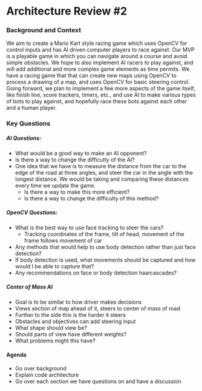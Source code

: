 # Architecture Review #2

### Background and Context
We aim to create a Mario Kart style racing game which uses OpenCV for control inputs and has AI driven computer players to race against. Our MVP is a playable game in which you can navigate around a course and avoid simple obstacles. We hope to also implement AI racers to play against, and will add additional and more complex game elements as time permits.
We have a racing game that that can create new maps using OpenCV to process a drawing of a map, and uses OpenCV for basic steering control. Going forward, we plan to implement a few more aspects of the game itself, like finish line, score trackers, timers, etc., and use AI to make various types of bots to play against, and hopefully race these bots against each other and a human player.

### Key Questions

##### AI Questions:
- What would be a good way to make an AI opponent?
- Is there a way to change the difficulty of the AI?
- One idea that we have is to measure the distance from the car to the edge of the road at three angles, and steer the car in the angle with the longest distance. We would be taking and comparing these distances every time we update the game.
  - Is there a way to make this more efficient?
  - Is there a way to change the difficulty of this method?

##### OpenCV Questions:
- What is the best way to use face tracking to steer the cars?
  - Tracking coordinates of the frame, tilt of head, movement of the frame follows movement of car
- Any methods that would help to use body detection rather than just face detection?
- If body detection is used, what movements should be captured and how would I be able to capture that?
- Any recommendations on face or body detection haarcascades?

##### Center of Mass AI
- Goal is to be similar to how driver makes decisions
- Views section of map ahead of it, steers to center of mass of road
- Further to the side this is the harder it steers
- Obstacles and objectives can add steering input
- What shape should view be?
- Should parts of view have different weights?
- What problems might this have?


#### Agenda
- Go over background
- Explain code architecture
- Go over each section we have questions on and have a discussion
